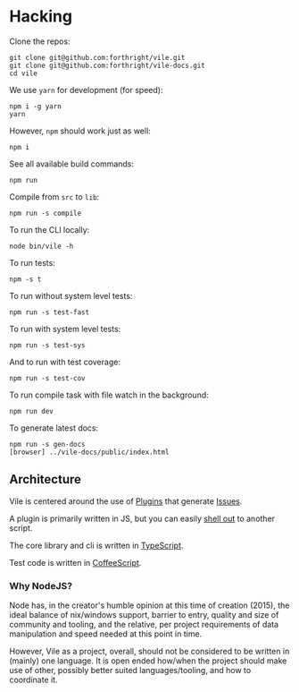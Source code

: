# Hacking

Clone the repos:

    git clone git@github.com:forthright/vile.git
    git clone git@github.com:forthright/vile-docs.git
    cd vile

We use `yarn` for development (for speed):

    npm i -g yarn
    yarn

However, `npm` should work just as well:

    npm i

See all available build commands:

    npm run

Compile from `src` to `lib`:

    npm run -s compile

To run the CLI locally:

    node bin/vile -h

To run tests:

    npm -s t

To run without system level tests:

    npm run -s test-fast

To run with system level tests:

    npm run -s test-sys

And to run with test coverage:

    npm run -s test-cov

To run compile task with file watch in the background:

    npm run dev

To generate latest docs:

    npm run -s gen-docs
    [browser] ../vile-docs/public/index.html

## Architecture

Vile is centered around the use of [Plugins](https://docs.vile.io/#creating-a-plugin) that generate [Issues](https://docs.vile.io/interfaces/_src__types_index_d_.vile.issue.html).

A plugin is primarily written in JS, but you can
easily [shell out](https://docs.vile.io/#writing-non-javascript-plugins) to another script.

The core library and cli is written in [TypeScript](http://www.typescriptlang.org).

Test code is written in [CoffeeScript](http://coffeescript.org).

### Why NodeJS?

Node has, in the creator's humble opinion at this time of creation (2015), the
ideal balance of nix/windows support, barrier to entry, quality and
size of community and tooling, and the relative, per project requirements
of data manipulation and speed needed at this point in time.

However, Vile as a project, overall, should not be considered to be
written in (mainly) one language. It is open ended how/when the project
should make use of other, possibly better suited languages/tooling, and
how to coordinate it.
